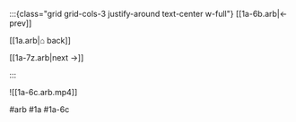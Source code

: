 :::{class="grid grid-cols-3 justify-around text-center w-full"}
[[1a-6b.arb|← prev]]

[[1a.arb|⌂ back]]

[[1a-7z.arb|next →]]

:::

![[1a-6c.arb.mp4]]

#arb #1a #1a-6c